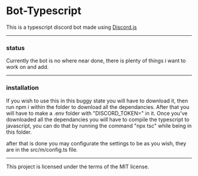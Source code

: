 # Bot-Typescript
This is a typescript discord bot made using [Discord.js](https://discord.js.org/#/)

---

### status

Currently the bot is no where near done, there is plenty of things i want to work on and add.

---
### installation
If you wish to use this in this buggy state you will have to download it, then run npm i within the folder to download all the dependancies. After that you will have to make a .env folder with "DISCORD_TOKEN=<token>" in it.
Once you've downloaded all the dependancies you will have to compile the typescript to javascript, you can do that by running the command "npx tsc" while being in this folder.

after that is done you may configurate the settings to be as you wish, they are in the src/m/config.ts file. 

---

This project is licensed under the terms of the MIT license.
